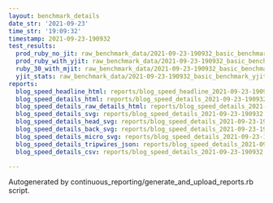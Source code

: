 ```yaml
---
layout: benchmark_details
date_str: '2021-09-23'
time_str: '19:09:32'
timestamp: 2021-09-23-190932
test_results:
  prod_ruby_no_jit: raw_benchmark_data/2021-09-23-190932_basic_benchmark_prod_ruby_no_jit.json
  prod_ruby_with_yjit: raw_benchmark_data/2021-09-23-190932_basic_benchmark_prod_ruby_with_yjit.json
  ruby_30_with_mjit: raw_benchmark_data/2021-09-23-190932_basic_benchmark_ruby_30_with_mjit.json
  yjit_stats: raw_benchmark_data/2021-09-23-190932_basic_benchmark_yjit_stats.json
reports:
  blog_speed_headline_html: reports/blog_speed_headline_2021-09-23-190932.html
  blog_speed_details_html: reports/blog_speed_details_2021-09-23-190932.html
  blog_speed_details_raw_details_html: reports/blog_speed_details_2021-09-23-190932.raw_details.html
  blog_speed_details_svg: reports/blog_speed_details_2021-09-23-190932.svg
  blog_speed_details_head_svg: reports/blog_speed_details_2021-09-23-190932.head.svg
  blog_speed_details_back_svg: reports/blog_speed_details_2021-09-23-190932.back.svg
  blog_speed_details_micro_svg: reports/blog_speed_details_2021-09-23-190932.micro.svg
  blog_speed_details_tripwires_json: reports/blog_speed_details_2021-09-23-190932.tripwires.json
  blog_speed_details_csv: reports/blog_speed_details_2021-09-23-190932.csv

---
```

Autogenerated by continuous_reporting/generate_and_upload_reports.rb script.

